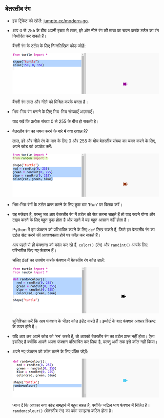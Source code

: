 ## बेतरतीब रंग



+ इस ट्रिंकेट को खोलें: <a href="http://jumpto.cc/modern-go" target="_blank">jumpto.cc/modern-go</a>. 

+ आप 0 से 255 के बीच अपनी इच्छा से लाल, हरे और नीले रंग की मात्रा का चयन करके टर्टल का रंग निर्धारित कर सकते हैं। 

    बैंगनी रंग के टर्टल के लिए निम्नलिखित कोड जोड़ें:

    ![screenshot](images/modern-purple.png)
   
    बैंगनी रंग लाल और नीले को मिश्रित करके बनता है।

+ भिन्न-भिन्न रंग बनाने के लिए भिन्न-भिन्न संख्याएँ आज़माएँ। 

    याद रखें कि प्रत्येक संख्या 0 से 255 के बीच हो सकती है। 

+ बेतरतीब रंग का चयन करने के बारे में क्या ख़्याल है?

    लाल, हरे और नीले रंग के मान के लिए 0 और 255 के बीच बेतरतीब संख्या का चयन करने के लिए, अपने कोड को अपडेट करें:
    
    ![screenshot](images/modern-random-colour.png)

+ भिन्न-भिन्न रंगों के टर्टल प्राप्त करने के लिए कुछ बार ‘Run’ पर क्लिक करें।

+ यह मज़ेदार है, परन्तु जब आप बेतरतीब रंग में टर्टल को सेट करना चाहते हैं तो याद रखने योग्य और टाइप करने के लिए बहुत कुछ होता है और पढ़ने में यह बहुत आसान नहीं होता है। 

    Python में हम फंक्शन को परिभाषित करने के लिए `def` लिख सकते हैं, जिसे हम बेतरतीब रंग का टर्टल सेट करने की आवश्यकता होने पर कॉल कर सकते हैं। 

    आप पहले से ही फंक्शन्स को कॉल कर रहे हैं, `color()` (रंग) और `randint()` आपके लिए परिभाषित किए गए फंक्शन हैं। 

    चलिए def का उपयोग करके फंक्शन में बेतरतीब रंग कोड डालें:
  
    ![screenshot](images/modern-colour-function.png)
    
  सुनिश्चित करें कि आप फंक्शन के भीतर कोड इंडेंट करते हैं। इम्पोर्ट के बाद फंक्शन अक्सर स्क्रिप्ट के ऊपर होते हैं। 
  
+ यदि आप अब अपने कोड को ‘रन’ करते हैं, तो आपको बेतरतीब रंग का टर्टल प्राप्त नहीं होता। ऐसा इसलिए है क्योंकि आपने अपना फंक्शन परिभाषित कर लिया है, परन्तु अभी तक इसे कॉल नहीं किया। 
  
+ अपने नए फंक्शन को कॉल करने के लिए पंक्ति जोड़ें:
  
    ![screenshot](images/modern-call-colour.png)

    ध्यान दें कि आपका नया कोड समझने में बहुत सरल है, क्योंकि जटिल भाग फंक्शन में निहित है। `randomcolour()` (बेतरतीब रंग) का काम समझना कठिन होता है।

